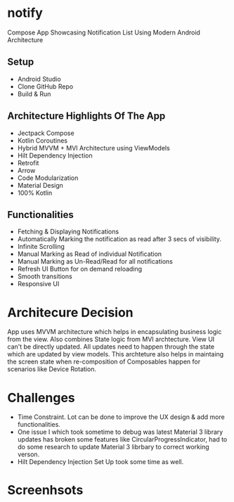 # notify
Compose App Showcasing Notification List Using Modern Android Architecture

## Setup
- Android Studio
- Clone GitHub Repo
- Build & Run

## Architecture Highlights Of The App
- Jectpack Compose
- Kotlin Coroutines
- Hybrid MVVM + MVI Architecture using ViewModels  
- Hilt Dependency Injection
- Retrofit
- Arrow
- Code Modularization
- Material Design
- 100% Kotlin

## Functionalities
- Fetching & Displaying Notifications
- Automatically Marking the notification as read after 3 secs of visibility.
- Infinite Scrolling
- Manual Marking as Read of individual Notification
- Manual Marking as Un-Read/Read for all notifications
- Refresh UI Button for on demand reloading
- Smooth transitions
- Responsive UI

# Architecure Decision

App uses MVVM architecture which helps in encapsulating business logic from the view. Also combines State logic from MVI archtecture. View UI can't be directly updated. All updates need to happen through the state which are updated by view models. 
This archteture also helps in maintaing the screen state when re-composition of Composables happen for scenarios like Device Rotation.

# Challenges
- Time Constraint. Lot can be done to improve the UX design & add more functionalities.
- One issue I which took sometime to debug was latest Material 3 library updates has broken some features like CircularProgressIndicator, had to do some research to update Material 3 librbary to correct working verson.
- Hilt Dependency Injection Set Up took some time as well.


# Screenhsots

